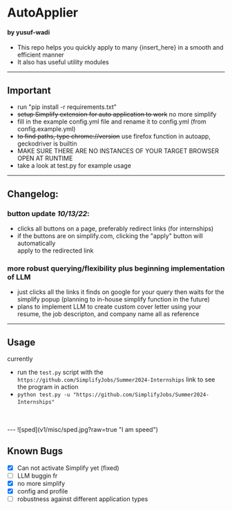# AutoApplier 
#### by yusuf-wadi

- This repo helps you quickly apply to many {insert_here} in a smooth and efficient manner
- It also has useful utility modules
---
## Important

- run "pip install -r requirements.txt"
- <s>setup Simplify extension for auto application to work</s> no more simplify
- fill in the example config.yml file and rename it to config.yml (from config.example.yml)
- <s>to find paths, type chrome://version</s> use firefox function in autoapp, geckodriver is builtin
- MAKE SURE THERE ARE NO INSTANCES OF YOUR TARGET BROWSER OPEN AT RUNTIME
- take a look at test.py for example usage
---

## Changelog:
### button update _10/13/22_:

- clicks all buttons on a page, preferably redirect links (for internships)
- if the buttons are on simplify.com, clicking the "apply" button will automatically<br>
apply to the redirected link

### more robust querying/flexibility plus beginning implementation of LLM
- just clicks all the links it finds on google for your query then waits for the simplify popup (planning to in-house simplify function in the future)
- plans to implement LLM to create custom cover letter using your resume, the job descripton, and company name all as reference
---

## Usage

currently  

- run the `test.py` script with the `https://github.com/SimplifyJobs/Summer2024-Internships` link to see the program in action
- `python test.py -u "https://github.com/SimplifyJobs/Summer2024-Internships"`
<br/>
<br/>
---
![sped](v1/misc/sped.jpg?raw=true "I am speed")

## Known Bugs

- [x] Can not activate Simplify yet (fixed)
- [ ] LLM buggin fr
- [x] no more simplify
- [x] config and profile
- [ ] robustness against different application types 
